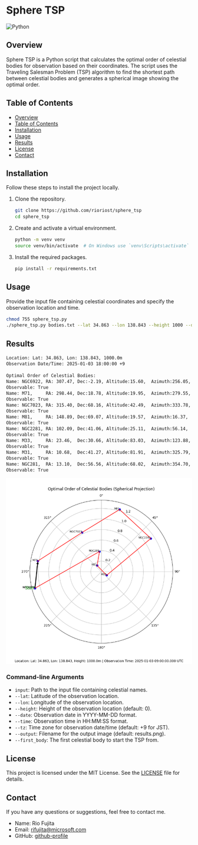 # Sphere TSP

![Python](https://img.shields.io/badge/Python-3.10%2B-blue)

## Overview

Sphere TSP is a Python script that calculates the optimal order of celestial bodies for observation based on their coordinates.
The script uses the Traveling Salesman Problem (TSP) algorithm to find the shortest path between celestial bodies and generates a spherical image showing the optimal order.

## Table of Contents

- [Overview](#overview)
- [Table of Contents](#table-of-contents)
- [Installation](#installation)
- [Usage](#usage)
- [Results](#results)
- [License](#license)
- [Contact](#contact)

## Installation

Follow these steps to install the project locally.

1. Clone the repository.

    ```bash
    git clone https://github.com/rioriost/sphere_tsp
    cd sphere_tsp
    ```

2. Create and activate a virtual environment.

    ```bash
    python -m venv venv
    source venv/bin/activate  # On Windows use `venv\Scripts\activate`
    ```

3. Install the required packages.

    ```bash
    pip install -r requirements.txt
    ```

## Usage

Provide the input file containing celestial coordinates and specify the observation location and time.

```bash
chmod 755 sphere_tsp.py
./sphere_tsp.py bodies.txt --lat 34.863 --lon 138.843 --height 1000 --date 2025-01-03 --time 18:00:00 --tz +9
```

## Results
```
Location: Lat: 34.863, Lon: 138.843, 1000.0m
Observation Date/Time: 2025-01-03 18:00:00 +9

Optimal Order of Celestial Bodies:
Name: NGC6922, RA: 307.47, Dec:-2.19, Altitude:15.60,  Azimuth:256.05, Observable: True
Name: M71,     RA: 298.44, Dec:18.78, Altitude:19.95,  Azimuth:279.55, Observable: True
Name: NGC7023, RA: 315.40, Dec:68.16, Altitude:42.49,  Azimuth:333.78, Observable: True
Name: M81,     RA: 148.89, Dec:69.07, Altitude:19.57,  Azimuth:16.37,  Observable: True
Name: NGC2281, RA: 102.09, Dec:41.06, Altitude:25.11,  Azimuth:56.14,  Observable: True
Name: M33,     RA: 23.46,  Dec:30.66, Altitude:83.03,  Azimuth:123.88, Observable: True
Name: M31,     RA: 10.68,  Dec:41.27, Altitude:81.91,  Azimuth:325.79, Observable: True
Name: NGC281,  RA: 13.10,  Dec:56.56, Altitude:68.02,  Azimuth:354.70, Observable: True
```

![results.png](results.png)

### Command-line Arguments

- `input`: Path to the input file containing celestial names.
- `--lat`: Latitude of the observation location.
- `--lon`: Longitude of the observation location.
- `--height`: Height of the observation location (default: 0).
- `--date`: Observation date in YYYY-MM-DD format.
- `--time`: Observation time in HH:MM:SS format.
- `--tz`: Time zone for observation date/time (default: +9 for JST).
- `--output`: Filename for the output image (default: results.png).
- `--first_body`: The first celestial body to start the TSP from.

## License

This project is licensed under the MIT License. See the [LICENSE](LICENSE) file for details.

## Contact

If you have any questions or suggestions, feel free to contact me.

- Name: Rio Fujita
- Email: rifujita@microsoft.com
- GitHub: [github-profile](https://github.com/rioriost)
